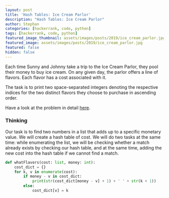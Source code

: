 ```yaml
---
layout: post
title: 'Hash Tables: Ice Cream Parlor'
description: "Hash Tables: Ice Cream Parlor"
author: Stephan
categories: [hackerrank, code, python]
tags: [hackerrank, code, python]
featured_image_thumbnail: assets/images/posts/2019/ice_cream_parlor.jpg
featured_image: assets/images/posts/2019/ice_cream_parlor.jpg
featured: false
hidden: false
---
```


Each time Sunny and Johnny take a trip to the Ice Cream Parlor, they pool their money to buy ice cream. On any given day, the parlor offers a line of flavors. Each flavor has a cost associated with it.

The task is to print two space-separated integers denoting the respective indices for the two distinct flavors they choose to purchase in ascending order.

Have a look at the problem in detail [here](https://www.hackerrank.com/challenges/ctci-ice-cream-parlor/problem).

### Thinking

Our task is to find two numbers in a list that adds up to a specific monetary value. We will create a hash table of cost. We will do two tasks at the same time: while enumerating the list, we will be checking whether a match already exists by checking our hash table, and at the same time, adding the new cost into the hash table if we cannot find a match.

```python
def whatFlavors(cost: list, money: int):
    cost_dict = {}
    for k, v in enumerate(cost):
        if money - v in cost_dict:
            print(str(cost_dict[money - v] + 1) + ' ' + str(k + 1))
        else:
            cost_dict[v] = k
```
